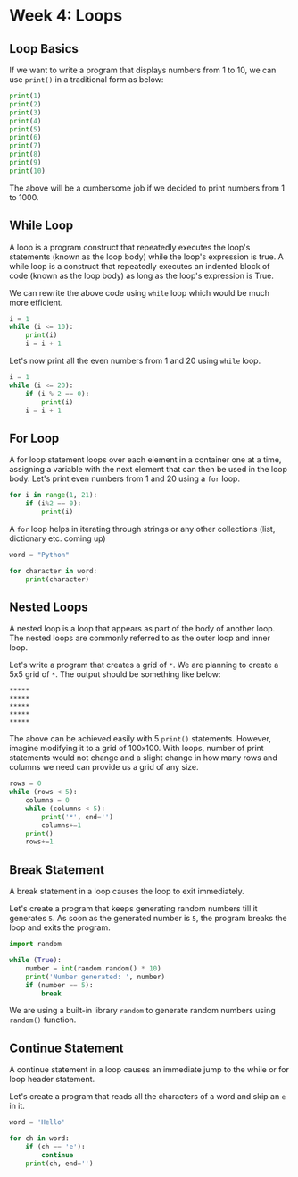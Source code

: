 # Week 4: Loops

## Loop Basics
If we want to write a program that displays numbers from 1 to 10, we can use `print()` in a traditional form as below:
```python
print(1)
print(2)
print(3)
print(4)
print(5)
print(6)
print(7)
print(8)
print(9)
print(10)
```
The above will be a cumbersome job if we decided to print numbers from 1 to 1000.

## While Loop
A loop is a program construct that repeatedly executes the loop's statements (known as the loop body) while the loop's expression is true. A while loop is a construct that repeatedly executes an indented block of code (known as the loop body) as long as the loop's expression is True.

We can rewrite the above code using `while` loop which would be much more efficient.
```python
i = 1
while (i <= 10):
    print(i)
    i = i + 1
```

Let's now print all the even numbers from 1 and 20 using `while` loop.
```python
i = 1
while (i <= 20):
    if (i % 2 == 0):
        print(i)
    i = i + 1

```

## For Loop
A for loop statement loops over each element in a container one at a time, assigning a variable with the next element that can then be used in the loop body. Let's print even numbers from 1 and 20 using a `for` loop.
```python
for i in range(1, 21):
    if (i%2 == 0):
        print(i)
```
A `for` loop helps in iterating through strings or any other collections (list, dictionary etc. coming up)
```python
word = "Python"

for character in word:
    print(character)
```

## Nested Loops
A nested loop is a loop that appears as part of the body of another loop. The nested loops are commonly referred to as the outer loop and inner loop.

Let's write a program that creates a grid of `*`. We are planning to create a 5x5 grid of `*`. The output should be something like below:
```
*****
*****
*****
*****
*****
```
The above can be achieved easily with 5 `print()` statements. However, imagine modifying it to a grid of 100x100. With loops, number of print statements would not change and a slight change in how many rows and columns we need can provide us a grid of any size.

```python
rows = 0
while (rows < 5):
    columns = 0
    while (columns < 5):
        print('*', end='')
        columns+=1
    print()
    rows+=1
```

## Break Statement
A break statement in a loop causes the loop to exit immediately.

Let's create a program that keeps generating random numbers till it generates `5`. As soon as the generated number is `5`, the program breaks the loop and exits the program.
```python
import random

while (True):
    number = int(random.random() * 10)
    print('Number generated: ', number)
    if (number == 5):
        break
```

We are using a built-in library `random` to generate random numbers using `random()` function.

## Continue Statement
A continue statement in a loop causes an immediate jump to the while or for loop header statement.

Let's create a program that reads all the characters of a word and skip an `e` in it.
```python
word = 'Hello'

for ch in word:
    if (ch == 'e'):
        continue
    print(ch, end='')

```
